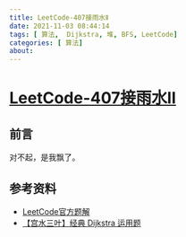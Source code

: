```yaml
---
title: LeetCode-407接雨水Ⅱ
date: 2021-11-03 08:44:14
tags: [ 算法,  Dijkstra, 堆, BFS, LeetCode]
categories: [ 算法]
about:
---
```

# [LeetCode-407接雨水Ⅱ](https://leetcode-cn.com/problems/trapping-rain-water-ii/)
## 前言
对不起，是我飘了。

## 参考资料
+ [LeetCode官方题解](https://leetcode-cn.com/problems/trapping-rain-water-ii/solution/jie-yu-shui-ii-by-leetcode-solution-vlj3/)
+ [【宫水三叶】经典 Dijkstra 运用题](https://leetcode-cn.com/problems/trapping-rain-water-ii/solution/gong-shui-san-xie-jing-dian-dijkstra-yun-13ik/)
  